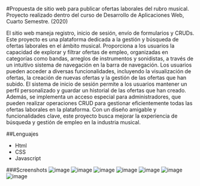 #Propuesta de sitio web para publicar ofertas laborales del rubro musical. 
Proyecto realizado dentro del curso de Desarrollo de Aplicaciones Web, Cuarto Semestre. (2020)

El sitio web maneja registro, inicio de sesión, envío de formularios y CRUDs.
Este proyecto es una plataforma dedicada a la gestión y búsqueda de ofertas laborales en el ámbito musical.
Proporciona a los usuarios la capacidad de explorar y filtrar ofertas de empleo, organizadas en categorías como bandas,
arreglos de instrumentos y sonidistas, a través de un intuitivo sistema de navegación en la barra de navegación.
Los usuarios pueden acceder a diversas funcionalidades, incluyendo la visualización de ofertas, la creación de nuevas ofertas
y la gestión de las ofertas que han subido. El sistema de inicio de sesión permite a los usuarios mantener un perfil personalizado
y guardar un historial de las ofertas que han creado. Además, se implementa un acceso especial para administradores, que pueden 
realizar operaciones CRUD para gestionar eficientemente todas las ofertas laborales en la plataforma. Con un diseño amigable y funcionalidades clave,
este proyecto busca mejorar la experiencia de búsqueda y gestión de empleo en la industria musical. 

##Lenguajes
- Html
- CSS
- Javascript

###Screenshots
![image](https://github.com/sroachc/Ofertas-Musica/assets/71527904/80e1d270-9ffa-40ec-893b-05529bd8fc82)
![image](https://github.com/sroachc/Ofertas-Musica/assets/71527904/4b5600c2-fdd1-407b-acab-198d96b5145a)
![image](https://github.com/sroachc/Ofertas-Musica/assets/71527904/305d66ca-5eee-4245-a4d4-acf73d536ba9)
![image](https://github.com/sroachc/Ofertas-Musica/assets/71527904/33244117-cf79-4683-8378-497745617f76)
![image](https://github.com/sroachc/Ofertas-Musica/assets/71527904/2c9278a6-fae8-452e-b7ae-2f826567518f)
![image](https://github.com/sroachc/Ofertas-Musica/assets/71527904/93a29afa-1b4b-4cc1-940c-453f1a12b679)
![image](https://github.com/sroachc/Ofertas-Musica/assets/71527904/7441ac10-9e8e-4e2a-9557-13cef0644e90)


